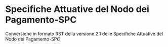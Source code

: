 # Specifiche Attuative del Nodo dei Pagamento-SPC 
Conversione in formato RST della versione 2.1 delle Specifiche Attuative del Nodo dei Pagamento-SPC
